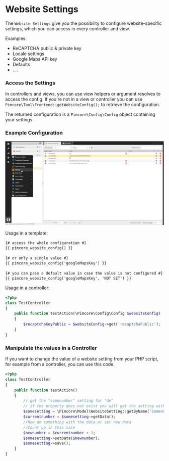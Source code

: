 # Website Settings

The `Website Settings` give you the possibility to configure website-specific settings, which you can 
access in every controller and view.

Examples:

* ReCAPTCHA public & private key
* Locale settings
* Google Maps API key
* Defaults
* ....

### Access the Settings

In controllers and views, you can use view helpers or argument resolves to access the config. If you're not in a view or
controller you can use `Pimcore\Tool\Frontend::getWebsiteConfig();` to retrieve the configuration.

The returned configuration is a `Pimcore\Config\Config` object containing your settings.


### Example Configuration
![Website Setting Config](../img/website-settings.png)

Usage in a template:

```twig
{# access the whole configuration #}
{{ pimcore_website_config() }}

{# or only a single value #}
{{ pimcore_website_config('googleMapsKey') }}

{# you can pass a default value in case the value is not configured #}
{{ pimcore_website_config('googleMapsKey', 'NOT SET') }}
```

Usage in a controller:

```php
<?php
class TestController
{
    public function testAction(\Pimcore\Config\Config $websiteConfig)
    {
        $recaptchaKeyPublic = $websiteConfig->get('recaptchaPublic');
    }    
}
```

### Manipulate the values in a Controller

If you want to change the value of a website setting from your PHP script, for example from a controller, you can use this code.

```php
<?php
class TestController
{
    public function testAction()
    {
        // get the "somenumber" setting for "de"
        // if the property does not exist you will get the setting with not language provided
        $somesetting = \Pimcore\Model\WebsiteSetting::getByName('somenumber', null, 'de');
        $currentnumber = $somesetting->getData();
        //Now do something with the data or set new data
        //Count up in this case
        $newnumber = $currentnumber + 1;
        $somesetting->setData($newnumber);
        $somesetting->save();
    }
}
```
